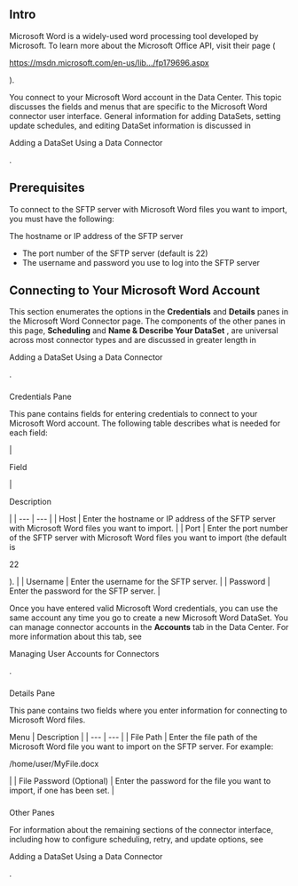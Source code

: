 

Intro
-------

Microsoft Word is a widely-used word processing tool developed by Microsoft. To learn more about the Microsoft Office API, visit their page (

https://msdn.microsoft.com/en-us/lib.../fp179696.aspx

).


 You connect to your Microsoft Word account in the Data Center. This topic discusses the fields and menus that are specific to the Microsoft Word connector user interface. General information for adding DataSets, setting update schedules, and editing DataSet information is discussed in

Adding a DataSet Using a Data Connector

.


 Prerequisites
---------------

To connect to the SFTP server with Microsoft Word files you want to import, you must have the following:

 The hostname or IP address of the SFTP server
* The port number of the SFTP server (default is 22)
* The username and password you use to log into the SFTP server

Connecting to Your Microsoft Word Account
-------------------------------------------


 This section enumerates the options in the
 **Credentials**
 and
 **Details**
 panes in the Microsoft Word Connector page. The components of the other panes in this page,
 **Scheduling**
 and
 **Name & Describe Your DataSet**
 , are universal across most connector types and are discussed in greater length in

Adding a DataSet Using a Data Connector

.


###

Credentials Pane


 This pane contains fields for entering credentials to connect to your Microsoft Word account. The following table describes what is needed for each field:


|

Field

|

Description

|
| --- | --- |
|
 Host
  |
 Enter the hostname or IP address of the SFTP server with Microsoft Word files you want to import.
  |
|
 Port
  |
 Enter the port number of the SFTP server with Microsoft Word files you want to import (the default is

22

).
  |
|
 Username
  |
 Enter the username for the SFTP server.
  |
|
 Password
  |
 Enter the password for the SFTP server.
  |


 Once you have entered valid Microsoft Word credentials, you can use the same account any time you go to create a new Microsoft Word DataSet. You can manage connector accounts in the
 **Accounts**
 tab in the Data Center. For more information about this tab, see

Managing User Accounts for Connectors

.


###
 Details Pane

This pane contains two fields where you enter information for connecting to Microsoft Word files.


 Menu
  |
 Description
  |
| --- | --- |
|
 File Path
  |
 Enter the file path of the Microsoft Word file you want to import on the SFTP server. For example:

/home/user/MyFile.docx

|
|
 File Password (Optional)
  |
 Enter the password for the file you want to import, if one has been set.
  |


###
 Other Panes

For information about the remaining sections of the connector interface, including how to configure scheduling, retry, and update options, see

Adding a DataSet Using a Data Connector

.

